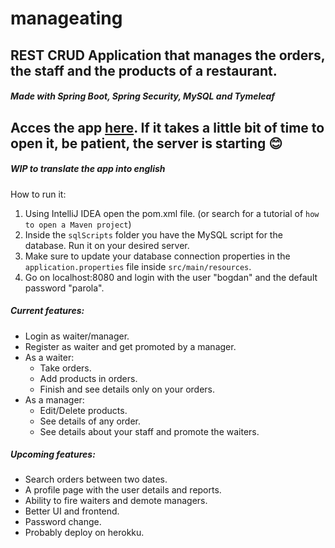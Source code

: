 # manageating
## REST CRUD Application that manages the orders, the staff and the products of a restaurant.
##### Made with Spring Boot, Spring Security, MySQL and Tymeleaf

## Acces the app [here](https://manageating.herokuapp.com/). If it takes a little bit of time to open it, be patient, the server is starting 😊

##### WIP to translate the app into english

How to run it:

1. Using IntelliJ IDEA open the pom.xml file. (or search for a tutorial of `how to open a Maven project`)
2. Inside the `sqlScripts` folder you have the MySQL script for the database. Run it on your desired server.
3. Make sure to update your database connection properties in the `application.properties` file inside `src/main/resources`.
4. Go on localhost:8080 and login with the user "bogdan" and the default password "parola".



##### Current features:

- Login as waiter/manager.
- Register as waiter and get promoted by a manager.
- As a waiter:
  - Take orders.
  - Add products in orders.
  - Finish and see details only on your orders.
- As a manager:
  - Edit/Delete products.
  - See details of any order.
  - See details about your staff and promote the waiters.
  
##### Upcoming features:

- Search orders between two dates.
- A profile page with the user details and reports.
- Ability to fire waiters and demote managers.
- Better UI and frontend.
- Password change.
- Probably deploy on herokku.
